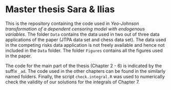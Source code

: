 # Master thesis Sara & Ilias
This is the repository containing the code used in *Yeo-Johnson transformation of a dependent censoring model with endogenous variables*. The folder `Data` contains the data used in two out of three data applications of the paper (JTPA data set and chess data set). The data used in the competing risks data application is not freely available and hence not included in the `Data` folder. The folder `Figures` contains all the figures used in the paper.

The code for the main part of the thesis (Chapter 2 - 6) is indicated by the suffix `_ad`. The code used in the other chapters can be found in the similarly named folders. Finally, the script `check.integral.R` was used to numerically check the validity of our solutions for the integrals of Chapter 7.
